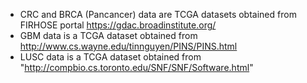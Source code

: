 - CRC and BRCA (Pancancer) data are TCGA datasets obtained from FIRHOSE portal https://gdac.broadinstitute.org/
- GBM data is a TCGA dataset obtained from http://www.cs.wayne.edu/tinnguyen/PINS/PINS.html
- LUSC data is a TCGA dataset obtained from  "http://compbio.cs.toronto.edu/SNF/SNF/Software.html"
